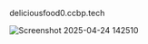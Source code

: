 deliciousfood0.ccbp.tech


![Screenshot 2025-04-24 142510](https://github.com/user-attachments/assets/441d1d56-d099-4c8c-bf05-2c461105c4ea)
